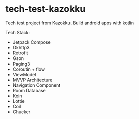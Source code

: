 # tech-test-kazokku
Tech test project from Kazokku. Build android apps with kotlin

Tech Stack:
- Jetpack Compose
- Okhttp3
- Retrofit
- Gson
- Paging3
- Coroutin + flow
- ViewModel
- MVVP Architecture
- Navigation Component
- Room Database
- Koin
- Lottie
- Coil
- Chucker
